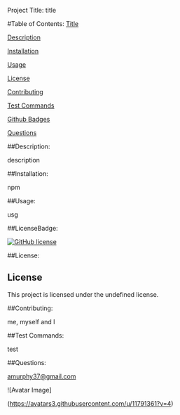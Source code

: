 

  Project Title:
  title

  #Table of Contents:
  [Title](#Project-Title)

  [Description](#Description)

  [Installation](#Installation)

  [Usage](#Usage)

  [License](#License)

  [Contributing](#Contributing)

  [Test Commands](#Test-Commands)

  [Github Badges](#Github-Badges)

  [Questions](#Questions)

  ##Description:  

  description  

  ##Installation:  

  npm   

  ##Usage:  

  usg  

  ##LicenseBadge:  

  [![GitHub license](https://img.shields.io/badge/license-undefined-blue.svg)](https://github.com/test/title)  

  ##License:  

   ## License

This project is licensed under the undefined license.  

  ##Contributing:  

   me, myself and I  

  ##Test Commands:  

   test  

  ##Questions:  

  amurphy37@gmail.com

  ![Avatar Image]  

  (https://avatars3.githubusercontent.com/u/11791361?v=4)
  